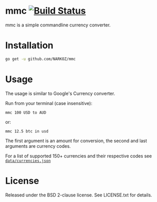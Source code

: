 # mmc [![Build Status](https://travis-ci.org/NARKOZ/mmc.svg)](https://travis-ci.org/NARKOZ/mmc)

mmc is a simple commandline currency converter.

# Installation

```sh
go get -u github.com/NARKOZ/mmc
```

# Usage

The usage is similar to Google's Currency converter.

Run from your terminal (case insensitive):

```
mmc 100 USD to AUD
```

or:

```
mmc 12.5 btc in usd
```

The first argument is an amount for conversion, the second and last arguments
are currency codes.

For a list of supported 150+ currencies and their respective codes see
[`data/currencies.json`](https://github.com/NARKOZ/mmc/blob/master/data/currencies.json)

# License

Released under the BSD 2-clause license. See LICENSE.txt for details.
